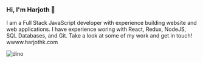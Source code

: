 ### Hi, I'm Harjoth 👋 

I am a Full Stack JavaScript developer with experience building website and web applications. I have experience woring with React, Redux, NodeJS, SQL Databases, and Git. Take a look at some of my work and get in touch! wwww.harjothk.com

<!--
**harjothkhara/harjothkhara** is a ✨ _special_ ✨ repository because its `README.md` (this file) appears on your GitHub profile.

Here are some ideas to get you started:

- 🔭 I’m currently working on ...
- 🌱 I’m currently learning ...
- 👯 I’m looking to collaborate on ...
- 🤔 I’m looking for help with ...
- 💬 Ask me about ...
- 📫 How to reach me: ...
- 😄 Pronouns: He/Him
- ⚡ Fun fact: ...
-->
![dino](https://user-images.githubusercontent.com/48686985/124527688-08ba9300-ddbb-11eb-96fe-4830604d69da.gif)
